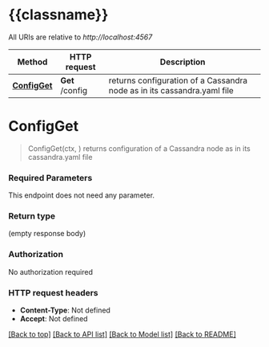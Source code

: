 # {{classname}}

All URIs are relative to *http://localhost:4567*

Method | HTTP request | Description
------------- | ------------- | -------------
[**ConfigGet**](ConfigApi.md#ConfigGet) | **Get** /config | returns configuration of a Cassandra node as in its cassandra.yaml file

# **ConfigGet**
> ConfigGet(ctx, )
returns configuration of a Cassandra node as in its cassandra.yaml file

### Required Parameters
This endpoint does not need any parameter.

### Return type

 (empty response body)

### Authorization

No authorization required

### HTTP request headers

 - **Content-Type**: Not defined
 - **Accept**: Not defined

[[Back to top]](#) [[Back to API list]](../README.md#documentation-for-api-endpoints) [[Back to Model list]](../README.md#documentation-for-models) [[Back to README]](../README.md)

